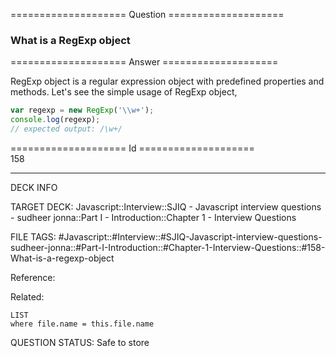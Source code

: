 ==================== Question ====================  

### What is a RegExp object  

==================== Answer ====================  

RegExp object is a regular expression object with predefined properties and
methods. Let's see the simple usage of RegExp object,

```javascript
var regexp = new RegExp('\\w+');
console.log(regexp);
// expected output: /\w+/
```

==================== Id ====================  
158
<!--ID: 1707879837009-->

---

DECK INFO

TARGET DECK: Javascript::Interview::SJIQ - Javascript interview questions - sudheer jonna::Part I - Introduction::Chapter 1 - Interview Questions

FILE TAGS: #Javascript::#Interview::#SJIQ-Javascript-interview-questions-sudheer-jonna::#Part-I-Introduction::#Chapter-1-Interview-Questions::#158-What-is-a-regexp-object

Reference:

Related:

```dataview
LIST
where file.name = this.file.name
```
QUESTION STATUS: Safe to store
